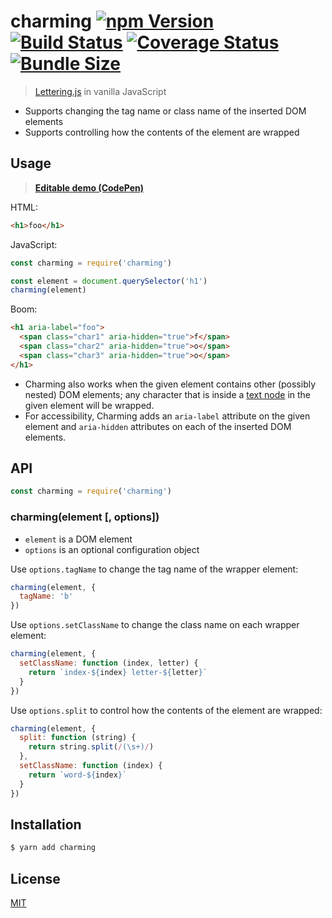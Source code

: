 # charming [![npm Version](https://badgen.net/npm/v/charming)](https://www.npmjs.org/package/charming) [![Build Status](https://badgen.net/travis/yuanqing/charming?label=build)](https://travis-ci.org/yuanqing/charming) [![Coverage Status](https://badgen.net/coveralls/c/github/yuanqing/charming)](https://coveralls.io/r/yuanqing/charming) [![Bundle Size](https://badgen.net/bundlephobia/minzip/charming)](https://bundlephobia.com/result?p=charming)

> [Lettering.js](https://github.com/davatron5000/Lettering.js) in vanilla JavaScript

- Supports changing the tag name or class name of the inserted DOM elements
- Supports controlling how the contents of the element are wrapped

## Usage

> [**Editable demo (CodePen)**](https://codepen.io/lyuanqing/pen/YeYdrm)

HTML:

```html
<h1>foo</h1>
```

JavaScript:

```js
const charming = require('charming')

const element = document.querySelector('h1')
charming(element)
```

Boom:

```html
<h1 aria-label="foo">
  <span class="char1" aria-hidden="true">f</span>
  <span class="char2" aria-hidden="true">o</span>
  <span class="char3" aria-hidden="true">o</span>
</h1>
```

- Charming also works when the given element contains other (possibly nested) DOM elements; any character that is inside a [text node](https://developer.mozilla.org/en-US/docs/Web/API/Text) in the given element will be wrapped.
- For accessibility, Charming adds an `aria-label` attribute on the given element and `aria-hidden` attributes on each of the inserted DOM elements.

## API

```js
const charming = require('charming')
```

### charming(element [, options])

- `element` is a DOM element
- `options` is an optional configuration object

Use `options.tagName` to change the tag name of the wrapper element:

```js
charming(element, {
  tagName: 'b'
})
```

Use `options.setClassName` to change the class name on each wrapper element:

```js
charming(element, {
  setClassName: function (index, letter) {
    return `index-${index} letter-${letter}`
  }
})
```

Use `options.split` to control how the contents of the element are wrapped:

```js
charming(element, {
  split: function (string) {
    return string.split(/(\s+)/)
  },
  setClassName: function (index) {
    return `word-${index}`
  }
})
```

## Installation

```sh
$ yarn add charming
```

## License

[MIT](LICENSE.md)
